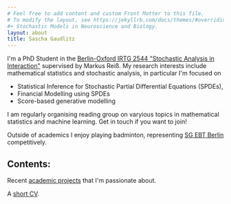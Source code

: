 ```yaml
---
# Feel free to add content and custom Front Matter to this file.
# To modify the layout, see https://jekyllrb.com/docs/themes/#overriding-theme-defaults
#+ Stochastic Models in Neuroscience and Biology.
layout: about
title: Sascha Gaudlitz
---
```




I'm a PhD Student in the [Berlin-Oxford IRTG 2544 "Stochastic Analysis in Interaction"](https://www3.math.tu-berlin.de/stoch/IRTG/) supervised by Markus Reiß. My research interests include mathematical statistics and stochastic analysis, in particular I'm focused on
+ Statistical Inference for Stochastic Partial Differential Equations (SPDEs),
+ Financial Modelling using SPDEs
+ Score-based generative modelling

I am regularly organising reading group on varyious topics in mathematical statistics and machine learning. Get in touch if you want to join!

Outside of academics I enjoy playing badminton, representing [SG EBT Berlin](https://ebt-badminton.de/wordpress/) competitively.

## Contents:

Recent [academic projects](/research/) that I'm passionate about.

A [short CV](/shortcv/).
